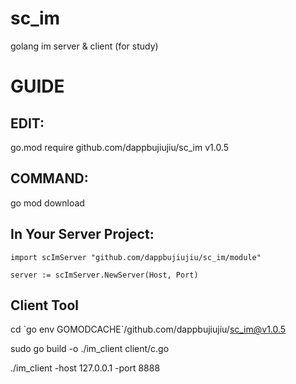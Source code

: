 # sc_im
golang im server &amp; client (for study)

# GUIDE 
## EDIT: 
go.mod require github.com/dappbujiujiu/sc_im v1.0.5

## COMMAND: 
go mod download 

## In Your Server Project:
``` 
import scImServer "github.com/dappbujiujiu/sc_im/module"

server := scImServer.NewServer(Host, Port)
```

## Client Tool
cd \`go env GOMODCACHE\`/github.com/dappbujiujiu/sc_im@v1.0.5

sudo go build -o ./im_client client/c.go

./im_client -host 127.0.0.1 -port 8888